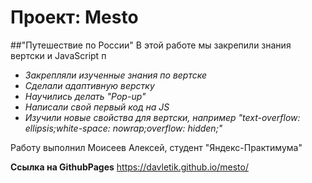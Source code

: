 # Проект: Mesto
##"Путешествие по России"
 В этой работе мы закрепили знания вертски и JavaScript
п
* *Закрепляли изученные знания по вертске*
* *Сделали адаптивную верстку*
* *Научились делать "Pop-up"*
* *Написали свой первый код на JS*
* *Изучили новые свойства для вертски, например "text-overflow: ellipsis;white-space: nowrap;overflow: hidden;"*

Работу выполнил Моисеев Алексей, студент "Яндекс-Практимума"

**Ссылка на GithubPages** https://davletik.github.io/mesto/

